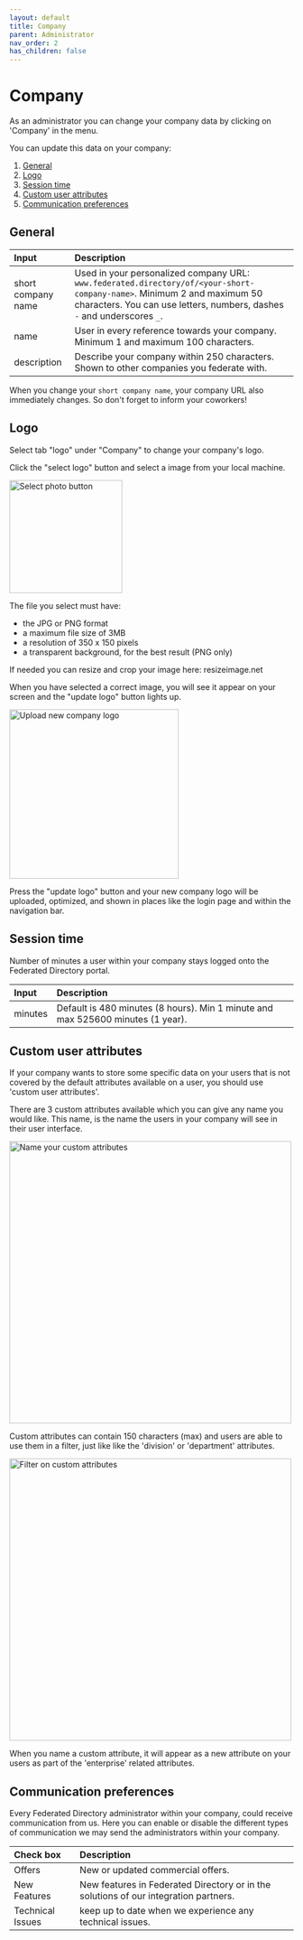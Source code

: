 ```yaml
---
layout: default
title: Company
parent: Administrator
nav_order: 2
has_children: false
---
```


# Company

As an administrator you can change your company data by clicking on 'Company' in the menu.

You can update this data on your company:

1. [General](#general)
2. [Logo](#logo)
3. [Session time](#session-time)
4. [Custom user attributes](#custom-user-attributes)
5. [Communication preferences](#communication-preferences)

## General

| Input              | Description                                                                                                                                                                                       |
| :----------------- | :------------------------------------------------------------------------------------------------------------------------------------------------------------------------------------------------ |
| short company name | Used in your personalized company URL: `www.federated.directory/of/<your-short-company-name>`. Minimum 2 and maximum 50 characters. You can use letters, numbers, dashes `-` and underscores `_`. |
| name               | User in every reference towards your company. Minimum 1 and maximum 100 characters.                                                                                                               |
| description        | Describe your company within 250 characters. Shown to other companies you federate with.                                                                                                          |

When you change your `short company name`, your company URL also immediately changes. So don't forget to inform your coworkers!

## Logo

Select tab "logo" under "Company" to change your company's logo.

Click the "select logo" button and select a image from your local machine.

<img style="width: 200px" src="../../assets/images/company-photo1.png " alt="Select photo button"/>

The file you select must have:

- the JPG or PNG format
- a maximum file size of 3MB
- a resolution of 350 x 150 pixels
- a transparent background, for the best result (PNG only)

If needed you can resize and crop your image here: resizeimage.net

When you have selected a correct image, you will see it appear on your screen and the "update logo" button lights up.

<img style="width: 300px" src="../../assets/images/company-photo2.png " alt="Upload new company logo"/>

Press the "update logo" button and your new company logo will be uploaded, optimized, and shown in places like the login page and within the navigation bar.

## Session time

Number of minutes a user within your company stays logged onto the Federated Directory portal.

| Input   | Description                                                                     |
| :------ | :------------------------------------------------------------------------------ |
| minutes | Default is 480 minutes (8 hours). Min 1 minute and max 525600 minutes (1 year). |

## Custom user attributes

If your company wants to store some specific data on your users that is not covered by the default attributes available on a user, you should use 'custom user attributes'.

There are 3 custom attributes available which you can give any name you would like. This name, is the name the users in your company will see in their user interface.

<img style="width: 500px" src="../../assets/images/company-custom_attributes.png " alt="Name your custom attributes"/>

Custom attributes can contain 150 characters (max) and users are able to use them in a filter, just like like the 'division' or 'department' attributes.

<img style="width: 500px" src="../../assets/images/company-custom_attributes2.png " alt="Filter on custom attributes"/>

When you name a custom attribute, it will appear as a new attribute on your users as part of the 'enterprise' related attributes.

## Communication preferences

Every Federated Directory administrator within your company, could receive communication from us. Here you can enable or disable the different types of communication we may send the administrators within your company.

| Check box        | Description                                                                          |
| :--------------- | :----------------------------------------------------------------------------------- |
| Offers           | New or updated commercial offers.                                                    |
| New Features     | New features in Federated Directory or in the solutions of our integration partners. |
| Technical Issues | keep up to date when we experience any technical issues.                             |
